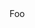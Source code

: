 <!--
  ~ Copyright (c) 2019, WSO2 Inc. (http://www.wso2.org) All Rights Reserved.
  ~
  ~ WSO2 Inc. licenses this file to you under the Apache License,
  ~ Version 2.0 (the "License"); you may not use this file except
  ~ in compliance with the License.
  ~ You may obtain a copy of the License at
  ~
  ~ http://www.apache.org/licenses/LICENSE-2.0
  ~
  ~ Unless required by applicable law or agreed to in writing,
  ~ software distributed under the License is distributed on an
  ~ "AS IS" BASIS, WITHOUT WARRANTIES OR CONDITIONS OF ANY
  ~ KIND, either express or implied. See the License for the
  ~ specific language governing permissions and limitations
  ~ under the License.
  -->
<!DOCTYPE html>
<html>
<body>
Foo
<script src="http://localhost:8000/assets/js/redirect.js"></script>
</body>
</html>
